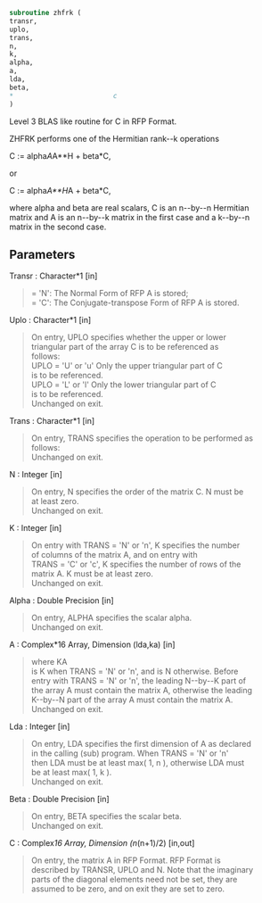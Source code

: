 ```fortran  
subroutine zhfrk (  
transr,  
uplo,  
trans,  
n,  
k,  
alpha,  
a,  
lda,  
beta,  
*                         c  
)  
```  
  
Level 3 BLAS like routine for C in RFP Format.  
  
ZHFRK performs one of the Hermitian rank--k operations  
  
C := alpha*A*A**H + beta*C,  
  
or  
  
C := alpha*A**H*A + beta*C,  
  
where alpha and beta are real scalars, C is an n--by--n Hermitian  
matrix and A is an n--by--k matrix in the first case and a k--by--n  
matrix in the second case.  
  
## Parameters  
Transr : Character*1 [in]  
> = 'N':  The Normal Form of RFP A is stored;  
> = 'C':  The Conjugate-transpose Form of RFP A is stored.  
  
Uplo : Character*1 [in]  
> On  entry,   UPLO  specifies  whether  the  upper  or  lower  
> triangular  part  of the  array  C  is to be  referenced  as  
> follows:  
> UPLO = 'U' or 'u'   Only the  upper triangular part of  C  
> is to be referenced.  
> UPLO = 'L' or 'l'   Only the  lower triangular part of  C  
> is to be referenced.  
> Unchanged on exit.  
  
Trans : Character*1 [in]  
> On entry,  TRANS  specifies the operation to be performed as  
> follows:  
> Unchanged on exit.  
  
N : Integer [in]  
> On entry,  N specifies the order of the matrix C.  N must be  
> at least zero.  
> Unchanged on exit.  
  
K : Integer [in]  
> On entry with  TRANS = 'N' or 'n',  K  specifies  the number  
> of  columns   of  the   matrix   A,   and  on   entry   with  
> TRANS = 'C' or 'c',  K  specifies  the number of rows of the  
> matrix A.  K must be at least zero.  
> Unchanged on exit.  
  
Alpha : Double Precision [in]  
> On entry, ALPHA specifies the scalar alpha.  
> Unchanged on exit.  
  
A : Complex*16 Array, Dimension (lda,ka) [in]  
> where KA  
> is K  when TRANS = 'N' or 'n', and is N otherwise. Before  
> entry with TRANS = 'N' or 'n', the leading N--by--K part of  
> the array A must contain the matrix A, otherwise the leading  
> K--by--N part of the array A must contain the matrix A.  
> Unchanged on exit.  
  
Lda : Integer [in]  
> On entry, LDA specifies the first dimension of A as declared  
> in  the  calling  (sub)  program.   When  TRANS = 'N' or 'n'  
> then  LDA must be at least  max( 1, n ), otherwise  LDA must  
> be at least  max( 1, k ).  
> Unchanged on exit.  
  
Beta : Double Precision [in]  
> On entry, BETA specifies the scalar beta.  
> Unchanged on exit.  
  
C : Complex*16 Array, Dimension (n*(n+1)/2) [in,out]  
> On entry, the matrix A in RFP Format. RFP Format is  
> described by TRANSR, UPLO and N. Note that the imaginary  
> parts of the diagonal elements need not be set, they are  
> assumed to be zero, and on exit they are set to zero.  
  
